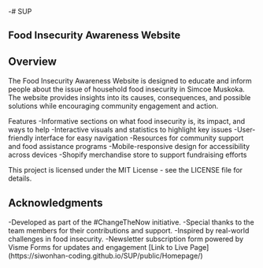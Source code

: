-# SUP
<h1 style="font-size: 20px;">Food Insecurity Awareness Website</h1>

<h2>Overview</h2>
The Food Insecurity Awareness Website is designed to educate and inform people about the issue of household food insecurity in Simcoe Muskoka. The website provides insights into its causes, consequences, and possible solutions while encouraging community engagement and action.

<h>Features</h2>
-Informative sections on what food insecurity is, its impact, and ways to help
-Interactive visuals and statistics to highlight key issues
-User-friendly interface for easy navigation
-Resources for community support and food assistance programs
-Mobile-responsive design for accessibility across devices
-Shopify merchandise store to support fundraising efforts

This project is licensed under the MIT License - see the LICENSE file for details.

<h2>Acknowledgments</h2>
-Developed as part of the #ChangeTheNow initiative.
-Special thanks to the team members for their contributions and support.
-Inspired by real-world challenges in food insecurity.
-Newsletter subscription form powered by Visme Forms for updates and engagement
[Link to Live Page](https://siwonhan-coding.github.io/SUP/public/Homepage/)
